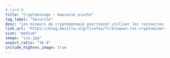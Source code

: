 ```yaml
---
# card 8
title: "Cryptominage : mauvaise pioche"
tag_label: "Sécurité"
desc: "Les mineurs de cryptomonnaie pourraient utiliser les ressources de votre ordinateur pour générer la monnaie sans votre consentement. Firefox les en empêche."
link_url: "https://blog.mozilla.org/firefox/fr/bloquez-les-cryptominers-avec-firefox/?utm_source=www.mozilla.org&utm_medium=referral&utm_campaign=homepage&utm_content=card"
size: "medium"
image: "ico.jpg"
aspect_ratio: "16-9"
include_highres_image: true
---
```

